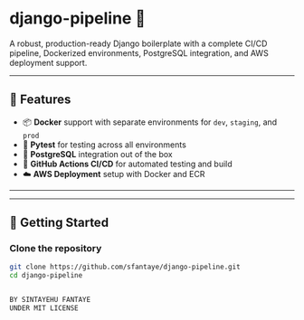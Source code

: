 # django-pipeline 🚀

A robust, production-ready Django boilerplate with a complete CI/CD pipeline, Dockerized environments, PostgreSQL integration, and AWS deployment support.

---

## 🔧 Features

- 📦 **Docker** support with separate environments for `dev`, `staging`, and `prod`
- 🧪 **Pytest** for testing across all environments
- 🐘 **PostgreSQL** integration out of the box
- 🔁 **GitHub Actions CI/CD** for automated testing and build
- ☁️ **AWS Deployment** setup with Docker and ECR

---

---

## 🚀 Getting Started

### Clone the repository

```bash
git clone https://github.com/sfantaye/django-pipeline.git
cd django-pipeline


BY SINTAYEHU FANTAYE
UNDER MIT LICENSE

